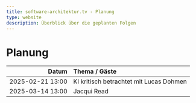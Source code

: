 ```yaml
---
title: software-architektur.tv - Planung
type: website
description: Überblick über die geplanten Folgen
---
```


# Planung

|            Datum | Thema / Gäste                           |
|-----------------:|:----------------------------------------|
| 2025-02-21 13:00 | KI kritisch betrachtet mit Lucas Dohmen |
| 2025-03-14 13:00 | Jacqui Read                             |
